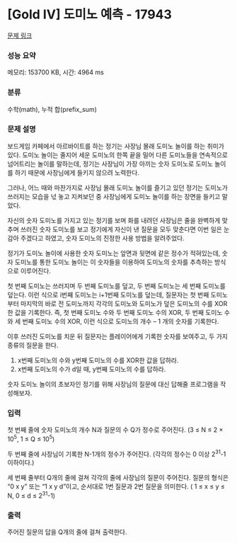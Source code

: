 # [Gold IV] 도미노 예측 - 17943 

[문제 링크](https://www.acmicpc.net/problem/17943) 

### 성능 요약

메모리: 153700 KB, 시간: 4964 ms

### 분류

수학(math), 누적 합(prefix_sum)

### 문제 설명

<p>보드게임 카페에서 아르바이트를 하는 정기는 사장님 몰래 도미노 놀이를 하는 취미가 있다. 도미노 놀이는 줄지어 세운 도미노의 한쪽 끝을 밀어 다른 도미노들을 연속적으로 넘어트리는 놀이를 말하는데, 정기는 사장님이 가장 아끼는 숫자 도미노로 도미노 놀이를 하기 때문에 사장님에게 들키지 않으려 노력한다.</p>

<p>그러나, 어느 때와 마찬가지로 사장님 몰래 도미노 놀이를 즐기고 있던 정기는 도미노가 쓰러지는 모습을 넋 놓고 지켜보던 중 사장님에게 도미노 놀이를 하는 장면을 들키고 말았다.</p>

<p>자신의 숫자 도미노를 가지고 있는 정기를 보며 화를 내려던 사장님은 줄을 완벽하게 맞추며 쓰러진 숫자 도미노를 보고 정기에게 자신이 낸 질문을 모두 맞춘다면 이번 일은 눈감아 주겠다고 하였고, 숫자 도미노의 진정한 사용 방법을 알려주었다.</p>

<p>정기가 도미노 놀이에 사용한 숫자 도미노는 앞면과 뒷면에 같은 정수가 적혀있는데, 숫자 도미노를 통한 도미노 놀이는 이 숫자들을 이용하여 도미노의 숫자를 추측하는 방식으로 이루어진다.</p>

<p>첫 번째 도미노는 쓰러지며 두 번째 도미노를 덮고, 두 번째 도미노는 세 번째 도미노를 덮는다. 이런 식으로 i번째 도미노는 i+1번째 도미노를 덮는데, 질문자는 첫 번째 도미노부터 마지막의 바로 전 도미노까지 각각의 도미노와 도미노가 덮은 도미노의 수를 XOR한 값을 기록한다. 즉, 첫 번째 도미노 수와 두 번째 도미노 수의 XOR, 두 번째 도미노 수와 세 번째 도미노 수의 XOR, 이런 식으로 도미노의 개수 – 1 개의 숫자를 기록한다.</p>

<p>이후 쓰러진 도미노를 치운 뒤 질문자는 플레이어에게 기록한 숫자를 보여주고, 두 가지 종류의 질문을 한다.</p>

<ol>
	<li>x번째 도미노의 수와 y번째 도미노의 수를 XOR한 값을 답하라.</li>
	<li>x번째 도미노의 수가 d일 때, y번째 도미노의 수를 답하라.</li>
</ol>

<p>숫자 도미노 놀이의 초보자인 정기를 위해 사장님의 질문에 대신 답해줄 프로그램을 작성해보자.</p>

### 입력 

 <p>첫 번째 줄에 숫자 도미노의 개수 N과 질문의 수 Q가 정수로 주어진다. (3 ≤ N ≤ 2 × 10<sup>5</sup>, 1 ≤ Q ≤ 10<sup>5</sup>)</p>

<p>두 번째 줄에 사장님이 기록한 N-1개의 정수가 주어진다. (각각의 정수는 0 이상 2<sup>31</sup>-1 이하이다.)</p>

<p>세 번째 줄부터 Q개의 줄에 걸쳐 각각의 줄에 사장님의 질문이 주어진다. 질문의 형식은 “0 x y” 또는 “1 x y d”이고, 순서대로 1번 질문과 2번 질문을 의미한다. ( 1 ≤ x ≤ y ≤ N, 0 ≤ d ≤ 2<sup>31</sup>-1)</p>

### 출력 

 <p>주어진 질문의 답을 Q개의 줄에 걸쳐 출력한다.</p>

